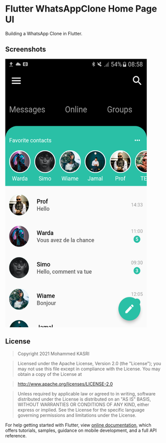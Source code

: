 # Flutter WhatsAppClone Home Page UI

Building a WhatsApp Clone in Flutter.



## Screenshots

<img src="https://github.com/mrkasri/whatsapp_clone/blob/master/images/screenshot.png" width="450" height="850">


## License

>Copyright 2021 Mohammed KASRI

>Licensed under the Apache License, Version 2.0 (the "License");
you may not use this file except in compliance with the License.
You may obtain a copy of the License at

>   http://www.apache.org/licenses/LICENSE-2.0

>Unless required by applicable law or agreed to in writing, software
distributed under the License is distributed on an "AS IS" BASIS,
WITHOUT WARRANTIES OR CONDITIONS OF ANY KIND, either express or implied.
See the License for the specific language governing permissions and
limitations under the License.




For help getting started with Flutter, view 
[online documentation](https://flutter.dev/docs), which offers tutorials,
samples, guidance on mobile development, and a full API reference.

